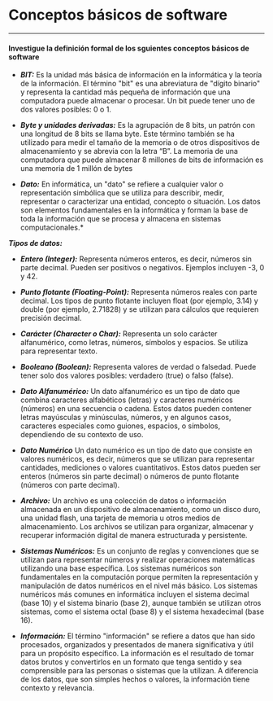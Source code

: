 # Conceptos básicos de software

----

#### Investigue la definición formal de los sguientes conceptos básicos de software

- ***BIT:***
  Es la unidad más básica de información en la informática y la teoría de la información.
  El término "bit" es una abreviatura de "dígito binario" y representa la cantidad más pequeña de información que una computadora puede almacenar o procesar.
   Un bit puede tener uno de dos valores posibles: 0 o 1.

- ***Byte y unidades derivadas:***
Es la agrupación de 8 bits, un patrón con una longitud de 8 bits se llama byte. Este término también se ha utilizado para medir el tamaño de la memoria o de otros dispositivos
de almacenamiento y se abrevia con la letra “B”. La memoria de una computadora que
puede almacenar 8 millones de bits de información es una memoria de 1 millón de bytes

- ***Dato:***
  En informática, un "dato" se refiere a cualquier valor o representación simbólica que se utiliza para describir, medir, representar o caracterizar una entidad, concepto o situación.
  Los datos son elementos fundamentales en la informática y forman la base de toda la información que se procesa y almacena en sistemas computacionales.*

 ***Tipos de datos:***
 
- ***Entero (Integer):*** Representa números enteros, es decir, números sin parte decimal. Pueden ser positivos o negativos. Ejemplos incluyen -3, 0 y 42.

- ***Punto flotante (Floating-Point):*** Representa números reales con parte decimal. Los tipos de punto flotante incluyen float (por ejemplo, 3.14) y double (por ejemplo, 2.71828) y se utilizan para cálculos que requieren precisión decimal.

- ***Carácter (Character o Char):*** Representa un solo carácter alfanumérico, como letras, números, símbolos y espacios. Se utiliza para representar texto.

- ***Booleano (Boolean):*** Representa valores de verdad o falsedad. Puede tener solo dos valores posibles: verdadero (true) o falso (false).

 - ***Dato Alfanumérico:***
Un dato alfanumérico es un tipo de dato que combina caracteres alfabéticos (letras) y caracteres numéricos (números) en una secuencia o cadena.
 Estos datos pueden contener letras mayúsculas y minúsculas, números, y en algunos casos, caracteres especiales como guiones, espacios, o símbolos, dependiendo de su contexto de uso.

 - ***Dato Numérico***
Un dato numérico es un tipo de dato que consiste en valores numéricos, es decir, números que se utilizan para representar cantidades, mediciones o valores cuantitativos. 
Estos datos pueden ser enteros (números sin parte decimal) o números de punto flotante (números con parte decimal).

 - ***Archivo:***
Un archivo es una colección de datos o información almacenada en un dispositivo de almacenamiento, como un disco duro, una unidad flash, una tarjeta de memoria u otros medios de almacenamiento.
 Los archivos se utilizan para organizar, almacenar y recuperar información digital de manera estructurada y persistente.

 - ***Sistemas Numéricos:***
Es un conjunto de reglas y convenciones que se utilizan para representar números y realizar operaciones matemáticas utilizando una base específica.
 Los sistemas numéricos son fundamentales en la computación porque permiten la representación y manipulación de datos numéricos en el nivel más básico. Los sistemas numéricos más comunes en informática incluyen
 el sistema decimal (base 10) y el sistema binario (base 2), aunque también se utilizan otros sistemas, como el sistema octal (base 8) y el sistema hexadecimal (base 16).

- ***Información:***
  El término "información" se refiere a datos que han sido procesados, organizados y presentados de manera significativa y útil para un propósito específico.
 La información es el resultado de tomar datos brutos y convertirlos en un formato que tenga sentido y sea comprensible para las personas o sistemas que la utilizan.
A diferencia de los datos, que son simples hechos o valores, la información tiene contexto y relevancia.







